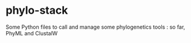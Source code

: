 phylo-stack
===========

Some Python files to call and manage some phylogenetics tools : so far, PhyML and ClustalW
